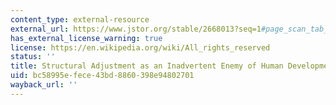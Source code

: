 ```yaml
---
content_type: external-resource
external_url: https://www.jstor.org/stable/2668013?seq=1#page_scan_tab_contents
has_external_license_warning: true
license: https://en.wikipedia.org/wiki/All_rights_reserved
status: ''
title: Structural Adjustment as an Inadvertent Enemy of Human Development in Africa
uid: bc58995e-fece-43bd-8860-398e94802701
wayback_url: ''
---
```

